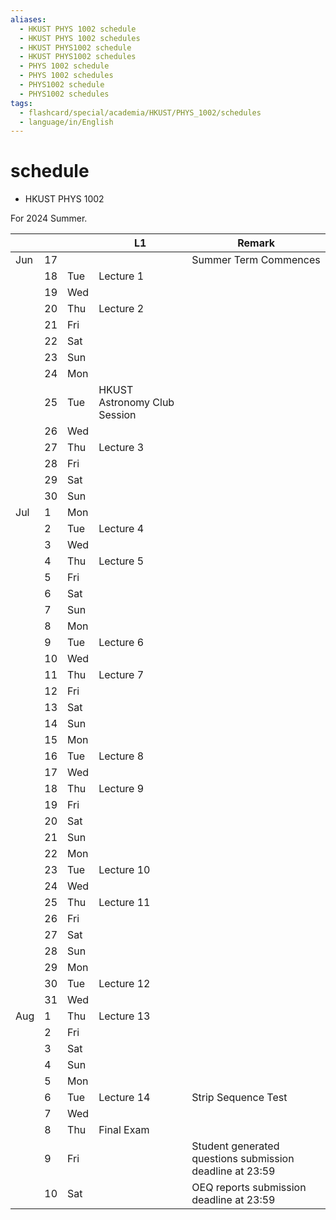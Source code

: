 ```yaml
---
aliases:
  - HKUST PHYS 1002 schedule
  - HKUST PHYS 1002 schedules
  - HKUST PHYS1002 schedule
  - HKUST PHYS1002 schedules
  - PHYS 1002 schedule
  - PHYS 1002 schedules
  - PHYS1002 schedule
  - PHYS1002 schedules
tags:
  - flashcard/special/academia/HKUST/PHYS_1002/schedules
  - language/in/English
---
```


# schedule

- HKUST PHYS 1002

For 2024 Summer.

|     |    |     | L1                           | Remark                                                   |
| --- | -- | --- | ---------------------------- | -------------------------------------------------------- |
| Jun | 17 |     |                              | Summer Term Commences                                    |
|     | 18 | Tue | Lecture 1                    |                                                          |
|     | 19 | Wed |                              |                                                          |
|     | 20 | Thu | Lecture 2                    |                                                          |
|     | 21 | Fri |                              |                                                          |
|     | 22 | Sat |                              |                                                          |
|     | 23 | Sun |                              |                                                          |
|     | 24 | Mon |                              |                                                          |
|     | 25 | Tue | HKUST Astronomy Club Session |                                                          |
|     | 26 | Wed |                              |                                                          |
|     | 27 | Thu | Lecture 3                    |                                                          |
|     | 28 | Fri |                              |                                                          |
|     | 29 | Sat |                              |                                                          |
|     | 30 | Sun |                              |                                                          |
| Jul | 1  | Mon |                              |                                                          |
|     | 2  | Tue | Lecture 4                    |                                                          |
|     | 3  | Wed |                              |                                                          |
|     | 4  | Thu | Lecture 5                    |                                                          |
|     | 5  | Fri |                              |                                                          |
|     | 6  | Sat |                              |                                                          |
|     | 7  | Sun |                              |                                                          |
|     | 8  | Mon |                              |                                                          |
|     | 9  | Tue | Lecture 6                    |                                                          |
|     | 10 | Wed |                              |                                                          |
|     | 11 | Thu | Lecture 7                    |                                                          |
|     | 12 | Fri |                              |                                                          |
|     | 13 | Sat |                              |                                                          |
|     | 14 | Sun |                              |                                                          |
|     | 15 | Mon |                              |                                                          |
|     | 16 | Tue | Lecture 8                    |                                                          |
|     | 17 | Wed |                              |                                                          |
|     | 18 | Thu | Lecture 9                    |                                                          |
|     | 19 | Fri |                              |                                                          |
|     | 20 | Sat |                              |                                                          |
|     | 21 | Sun |                              |                                                          |
|     | 22 | Mon |                              |                                                          |
|     | 23 | Tue | Lecture 10                   |                                                          |
|     | 24 | Wed |                              |                                                          |
|     | 25 | Thu | Lecture 11                   |                                                          |
|     | 26 | Fri |                              |                                                          |
|     | 27 | Sat |                              |                                                          |
|     | 28 | Sun |                              |                                                          |
|     | 29 | Mon |                              |                                                          |
|     | 30 | Tue | Lecture 12                   |                                                          |
|     | 31 | Wed |                              |                                                          |
| Aug | 1  | Thu | Lecture 13                   |                                                          |
|     | 2  | Fri |                              |                                                          |
|     | 3  | Sat |                              |                                                          |
|     | 4  | Sun |                              |                                                          |
|     | 5  | Mon |                              |                                                          |
|     | 6  | Tue | Lecture 14                   | Strip Sequence Test                                      |
|     | 7  | Wed |                              |                                                          |
|     | 8  | Thu | Final Exam                   |                                                          |
|     | 9  | Fri |                              | Student generated questions submission deadline at 23:59 |
|     | 10 | Sat |                              | OEQ reports submission deadline at 23:59                 |
